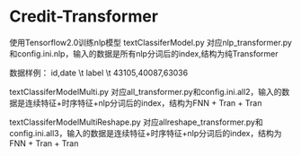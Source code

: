 # Credit-Transformer
使用Tensorflow2.0训练nlp模型
textClassiferModel.py 对应nlp_transformer.py和config.ini.nlp，输入的数据是所有nlp分词后的index,结构为纯Transformer

数据样例： id,date \t	label \t	43105,40087,63036

textClassiferModelMulti.py 对应all_transformer.py和config.ini.all2，输入的数据是连续特征+时序特征+nlp分词后的index，结构为FNN + Tran + Tran

textClassiferModelMultiReshape.py 对应allreshape_transformer.py和config.ini.all3，输入的数据是连续特征+时序特征+nlp分词后的index，结构为FNN + Tran + Tran

